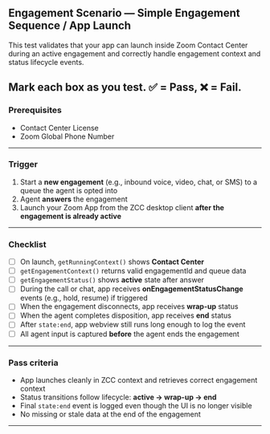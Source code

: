 ## Engagement Scenario — Simple Engagement Sequence / App Launch

This test validates that your app can launch inside Zoom Contact Center during an active engagement and correctly handle engagement context and status lifecycle events.

Mark each box as you test. ✅ = Pass, ❌ = Fail.
---
### Prerequisites
* Contact Center License
* Zoom Global Phone Number
---

### Trigger

1. Start a **new engagement** (e.g., inbound voice, video, chat, or SMS) to a queue the agent is opted into  
2. Agent **answers** the engagement  
3. Launch your Zoom App from the ZCC desktop client **after the engagement is already active**  

---

### Checklist

- [ ] On launch, `getRunningContext()` shows **Contact Center**  
- [ ] `getEngagementContext()` returns valid engagementId and queue data  
- [ ] `getEngagementStatus()` shows **active** state after answer  
- [ ] During the call or chat, app receives **onEngagementStatusChange** events (e.g., hold, resume) if triggered  
- [ ] When the engagement disconnects, app receives **wrap-up** status  
- [ ] When the agent completes disposition, app receives **end** status  
- [ ] After `state:end`, app webview still runs long enough to log the event  
- [ ] All agent input is captured **before** the agent ends the engagement  

---

### Pass criteria

- App launches cleanly in ZCC context and retrieves correct engagement context  
- Status transitions follow lifecycle: **active → wrap-up → end**  
- Final `state:end` event is logged even though the UI is no longer visible  
- No missing or stale data at the end of the engagement  

---

